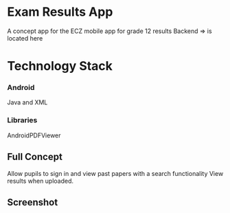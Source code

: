 # Exam Results App
A concept app for the ECZ mobile app for grade 12 results
Backend => is located here
# Technology Stack
### Android 
Java and XML
### Libraries
AndroidPDFViewer

## Full Concept
Allow pupils to sign in and view past papers with a search functionality 
View results when uploaded.

## Screenshot 
